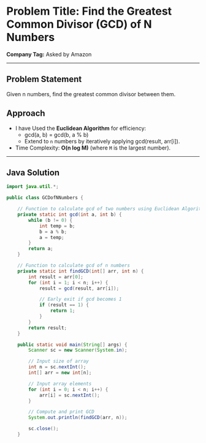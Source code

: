 # Problem Title: Find the Greatest Common Divisor (GCD) of N Numbers  

**Company Tag:** Asked by Amazon  

---

## Problem Statement  
Given n numbers, find the greatest common divisor between them.  

## Approach  
- I have Used the **Euclidean Algorithm** for efficiency:  
  - gcd(a, b) = gcd(b, a % b)  
  - Extend to `n` numbers by iteratively applying gcd(result, arr[i]).  
- Time Complexity: **O(n log M)** (where `M` is the largest number).  

---

## Java Solution  

```java
import java.util.*;

public class GCDofNNumbers {

    // Function to calculate gcd of two numbers using Euclidean Algorithm
    private static int gcd(int a, int b) {
        while (b != 0) {
            int temp = b;
            b = a % b;
            a = temp;
        }
        return a;
    }

    // Function to calculate gcd of n numbers
    private static int findGCD(int[] arr, int n) {
        int result = arr[0];
        for (int i = 1; i < n; i++) {
            result = gcd(result, arr[i]);

            // Early exit if gcd becomes 1
            if (result == 1) {
                return 1;
            }
        }
        return result;
    }

    public static void main(String[] args) {
        Scanner sc = new Scanner(System.in);

        // Input size of array
        int n = sc.nextInt();
        int[] arr = new int[n];

        // Input array elements
        for (int i = 0; i < n; i++) {
            arr[i] = sc.nextInt();
        }

        // Compute and print GCD
        System.out.println(findGCD(arr, n));

        sc.close();
    }
